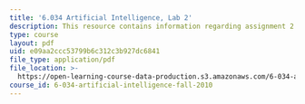 ```yaml
---
title: '6.034 Artificial Intelligence, Lab 2'
description: This resource contains information regarding assignment 2.
type: course
layout: pdf
uid: e09aa2ccc53799b6c312c3b927dc6841
file_type: application/pdf
file_location: >-
  https://open-learning-course-data-production.s3.amazonaws.com/6-034-artificial-intelligence-fall-2010/e09aa2ccc53799b6c312c3b927dc6841_MIT6_034F10_lab2.pdf
course_id: 6-034-artificial-intelligence-fall-2010
---
```

